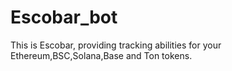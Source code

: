 # Escobar_bot
This is Escobar, providing tracking abilities for your Ethereum,BSC,Solana,Base and Ton tokens.
